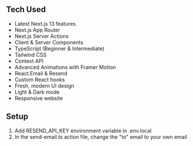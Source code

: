 ## Tech Used

- Latest Next.js 13 features
- Next.js App Router
- Next.js Server Actions
- Client & Server Components
- TypeScript (Beginner & Intermediate)
- Tailwind CSS
- Context API
- Advanced Animations with Framer Motion
- React.Email & Resend
- Custom React hooks
- Fresh, modern UI design
- Light & Dark mode
- Responsive website
  
## Setup

1. Add RESEND_API_KEY environment variable in .env.local
2. In the send-email.ts action file, change the "to" email to your own email

